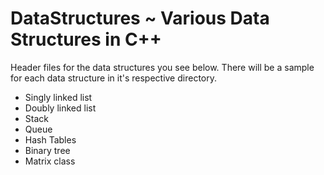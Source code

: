 # DataStructures ~ Various Data Structures in C++
Header files for the data structures you see below. There will be a sample for each data structure in it's respective directory.

- Singly linked list
- Doubly linked list
- Stack
- Queue
- Hash Tables
- Binary tree
- Matrix class
